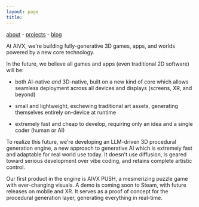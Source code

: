 ```yaml
---
layout: page
title: 
---
```

[about](/about/) - [projects](/projects/) - [blog](/blog/)


At AIVX, we're building fully-generative 3D games, apps, and worlds powered by a new core technology.

In the future, we believe all games and apps (even traditional 2D software) will be:

- both AI-native *and* 3D-native, built on a new kind of core which allows seamless deployment across all devices and displays (screens, XR, and beyond) 

- small and lightweight, eschewing traditional art assets, generating themselves entirely on-device at runtime
 
- extremely fast and cheap to develop, requiring only an idea and a single coder (human or AI) 

To realize this future, we're developing an LLM-driven 3D procedural generation engine, a new approach to generative AI which is extremely fast and adaptable for real world use today. It doesn't use diffusion, is geared toward serious development over vibe coding, and retains complete artistic control.

Our first product in the engine is AIVX PUSH, a mesmerizing puzzle game with ever-changing visuals. A demo is coming soon to Steam, with future releases on mobile and XR. It serves as a proof of concept for the procedural generation layer, generating everything in real-time. 


